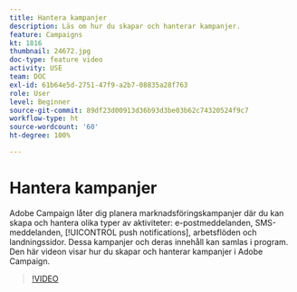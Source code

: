 ```yaml
---
title: Hantera kampanjer
description: Läs om hur du skapar och hanterar kampanjer.
feature: Campaigns
kt: 1816
thumbnail: 24672.jpg
doc-type: feature video
activity: USE
team: DOC
exl-id: 61b64e5d-2751-47f9-a2b7-08835a28f763
role: User
level: Beginner
source-git-commit: 89df23d00913d36b93d3be03b62c74320524f9c7
workflow-type: ht
source-wordcount: '60'
ht-degree: 100%

---
```


# Hantera kampanjer

Adobe Campaign låter dig planera marknadsföringskampanjer där du kan skapa och hantera olika typer av aktiviteter: e-postmeddelanden, SMS-meddelanden, [!UICONTROL push notifications], arbetsflöden och landningssidor. Dessa kampanjer och deras innehåll kan samlas i program. Den här videon visar hur du skapar och hanterar kampanjer i Adobe Campaign.

>[!VIDEO](https://video.tv.adobe.com/v/24672?quality=12&learn=on)
